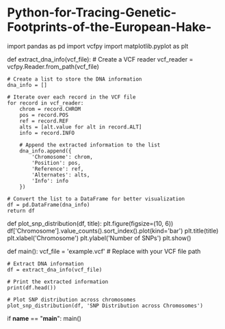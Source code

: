 # Python-for-Tracing-Genetic-Footprints-of-the-European-Hake-
import pandas as pd
import vcfpy
import matplotlib.pyplot as plt

def extract_dna_info(vcf_file):
    # Create a VCF reader
    vcf_reader = vcfpy.Reader.from_path(vcf_file)

    # Create a list to store the DNA information
    dna_info = []

    # Iterate over each record in the VCF file
    for record in vcf_reader:
        chrom = record.CHROM
        pos = record.POS
        ref = record.REF
        alts = [alt.value for alt in record.ALT]
        info = record.INFO

        # Append the extracted information to the list
        dna_info.append({
            'Chromosome': chrom,
            'Position': pos,
            'Reference': ref,
            'Alternates': alts,
            'Info': info
        })

    # Convert the list to a DataFrame for better visualization
    df = pd.DataFrame(dna_info)
    return df

def plot_snp_distribution(df, title):
    plt.figure(figsize=(10, 6))
    df['Chromosome'].value_counts().sort_index().plot(kind='bar')
    plt.title(title)
    plt.xlabel('Chromosome')
    plt.ylabel('Number of SNPs')
    plt.show()

def main():
    vcf_file = 'example.vcf'  # Replace with your VCF file path

    # Extract DNA information
    df = extract_dna_info(vcf_file)

    # Print the extracted information
    print(df.head())

    # Plot SNP distribution across chromosomes
    plot_snp_distribution(df, 'SNP Distribution across Chromosomes')

if __name__ == "__main__":
    main()
